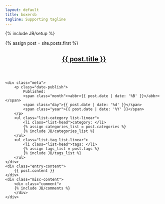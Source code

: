 ```yaml
---
layout: default
title: boxersb
tagline: Supporting tagline
---
```

{% include JB/setup %}

{% assign post = site.posts.first %}

<div class="entry-content front-page">
	<header>
		<div class="unit-head">
			<div class="unit-inner unit-head-inner">
				<h2 class="h2 entry-title"><a href="{{ post.url }}">{{ post.title }}</a></h2>
			</div><!-- unit-inner -->
		</div><!-- unit-head -->
	</header>

	<div class="meta">
		<p class="date-publish">
			Published: 
			<span class="month"><abbr>{{ post.date | date: '%B' }}</abbr></span>
			<span class="day">{{ post.date | date: '%d' }}</span>
			<span class="year">{{ post.date | date: '%Y' }}</span>
		</p>
		<ul class="list-category list-linear">
			<li class="list-head">category: </li>
			{% assign categories_list = post.categories %}
			{% include JB/categories_list %}
		</ul>
		<ul class="list-tag list-linear">
			<li class="list-head">tags: </li>
			{% assign tags_list = post.tags %}
			{% include JB/tags_list %}
		</ul>
	</div>
	<div class="entry-content">
		{{ post.content }}
	</div>
	<div class="misc-content">
		<div class="comment">
		{% include JB/comments %}
		</div>
	</div>
</div>